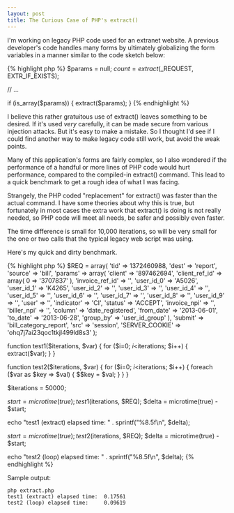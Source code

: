 ```yaml
---
layout: post
title: The Curious Case of PHP's extract()
---
```


I'm working on legacy PHP code used for an extranet website.  A previous developer's code handles many forms by ultimately globalizing the form variables in a manner similar to the code sketch below:

{% highlight php %}
$params = null;
$count = extract($_REQUEST, EXTR_IF_EXISTS);

// ...

if (is_array($params)) {
    extract($params);
}
{% endhighlight %}

I believe this rather gratuitous use of extract() leaves something to be desired.  If it's used _very_ carefully, it can be made secure from various injection attacks.  But it's easy to make a mistake.  So I thought I'd see if I could find another way to make legacy code still work, but avoid the weak points.

Many of this application's forms are fairly complex, so I also wondered if the performance of a handful or more lines of PHP code would hurt performance, compared to the compiled-in extract() command.  This lead to a quick benchmark to get a rough idea of what I was facing.

Strangely, the PHP coded "replacement" for extract() was faster than the actual command.  I have some theories about why this is true, but fortunately in most cases the extra work that extract() is doing is not really needed, so PHP code will meet all needs, be safer and possibly even faster.

The time difference is small for 10,000 iterations, so will be very small for the one or two calls that the typical legacy web script was using.

Here's my quick and dirty benchmark.

{% highlight php %}
$REQ = array(
    'tid' => 1372460988,
    'dest' => 'report',
    'source' => 'bill',
    'params' => array(
                    'client' => '897462694',
                    'client_ref_id' => array(
                                        0 => '3707837'
                                    ),
                    'invoice_ref_id' => '',
                    'user_id_0' => 'A5026',
                    'user_id_1' => 'K4265',
                    'user_id_2' => '',
                    'user_id_3' => '',
                    'user_id_4' => '',
                    'user_id_5' => '',
                    'user_id_6' => '',
                    'user_id_7' => '',
                    'user_id_8' => '',
                    'user_id_9' => '',
                    'user' => '',
                    'indicator' => 'CI',
                    'status' => 'ACCEPT',
                    'invoice_npi' => '',
                    'biller_npi' => '',
                    'column' => 'date_registered',
                    'from_date' => '2013-06-01',
                    'to_date'   => '2013-06-28',
                    'group_by'  => 'user_id_group'
                ),
    'submit'    => 'bill_category_report',
    'src'       => 'session',
    'SERVER_COOKIE'  => 'ohq7j7ai23qoc1tkjl499ld8s3'
);

function test1($iterations, $var) {
    for ($i=0; $i<$iterations; $i++) {
        extract($var);
    }
}

function test2($iterations, $var) {
    for ($i=0; $i<$iterations; $i++) {
        foreach ($var as $key => $val) {
            $$key = $val;
        }
    }
}

$iterations = 50000;

$start = microtime(true);
test1($iterations, $REQ);
$delta = microtime(true) - $start;

echo "test1 (extract) elapsed time: " . sprintf("%8.5f\n", $delta);

$start = microtime(true);
test2($iterations, $REQ);
$delta = microtime(true) - $start;

echo "test2 (loop) elapsed time:    " . sprintf("%8.5f\n", $delta);
{% endhighlight %}

Sample output:

    php extract.php
    test1 (extract) elapsed time:  0.17561
    test2 (loop) elapsed time:     0.09619
